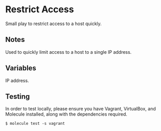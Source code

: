 Restrict Access
=====================

Small play to restrict access to a host quickly.

Notes
-----

Used to quickly limit access to a host to a single IP address.

Variables
---------

IP address.

Testing
-------

In order to test locally, please ensure you have Vagrant, VirtualBox, and 
Molecule installed, along with the dependencies required.
```
$ molecule test -s vagrant
```
